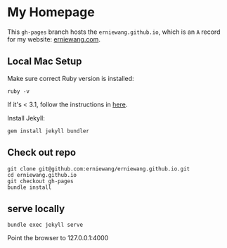# My Homepage

This `gh-pages` branch hosts the `erniewang.github.io`, which is an `A` record for my website: [erniewang.com](https://erniewang.com/).

## Local Mac Setup

Make sure correct Ruby version is installed:

    ruby -v

If it's < 3.1, follow the instructions in [here](https://jekyllrb.com/docs/installation/macos/).

Install Jekyll:

    gem install jekyll bundler

## Check out repo

    git clone git@github.com:erniewang/erniewang.github.io.git
    cd erniewang.github.io
    git checkout gh-pages
    bundle install

## serve locally

    bundle exec jekyll serve

Point the browser to 127.0.0.1:4000

